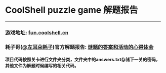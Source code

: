 # CoolShell puzzle game 解题报告

----

### 游戏地址: [fun.coolshell.cn](http://fun.coolshell.cn)

### 耗子哥([@左耳朵耗子](http://weibo.com/haoel))官方解题报告: [谜题的答案和活动的心得体会](http://coolshell.cn/articles/11847.html)

#### 项目代码按照关卡进行文件夹分类，文件夹中的answers.txt存储下一关的密码，其他文件为解题时候编写的相关代码。
